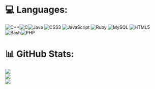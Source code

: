 
# 💻 Languages:
![C++](https://img.shields.io/badge/c++-%2300599C.svg?style=for-the-badge&logo=c%2B%2B&logoColor=white)![C](https://img.shields.io/badge/c-%2300599C.svg?style=for-the-badge&logo=c&logoColor=white)![Java](https://img.shields.io/badge/java-%23ED8B00.svg?style=for-the-badge&logo=openjdk&logoColor=white)
![CSS3](https://img.shields.io/badge/css3-%231572B6.svg?style=for-the-badge&logo=css3&logoColor=white) ![JavaScript](https://img.shields.io/badge/javascript-%23323330.svg?style=for-the-badge&logo=javascript&logoColor=%23F7DF1E) ![Ruby](https://img.shields.io/badge/ruby-%23CC342D.svg?style=for-the-badge&logo=ruby&logoColor=white)  ![MySQL](https://img.shields.io/badge/mysql-%2300f.svg?style=for-the-badge&logo=mysql&logoColor=white) ![HTML5](https://img.shields.io/badge/html5-%23E34F26.svg?style=for-the-badge&logo=html5&logoColor=white) ![Bash](https://img.shields.io/badge/bash-%23121011.svg?style=for-the-badge&logo=gnu-bash&logoColor=white)![PHP](https://img.shields.io/badge/php-%23777BB4.svg?style=for-the-badge&logo=php&logoColor=white)

# 📊 GitHub Stats:
![](https://github-readme-stats.vercel.app/api?username=FrancescoMarelli&theme=dracula&hide_border=false&include_all_commits=true&count_private=false)<br/>
![](https://github-readme-streak-stats.herokuapp.com/?user=FrancescoMarelli&theme=dracula&hide_border=false)<br/>
![](https://github-readme-stats.vercel.app/api/top-langs/?username=FrancescoMarelli&theme=dracula&hide_border=false&include_all_commits=true&count_private=false&layout=compact)
